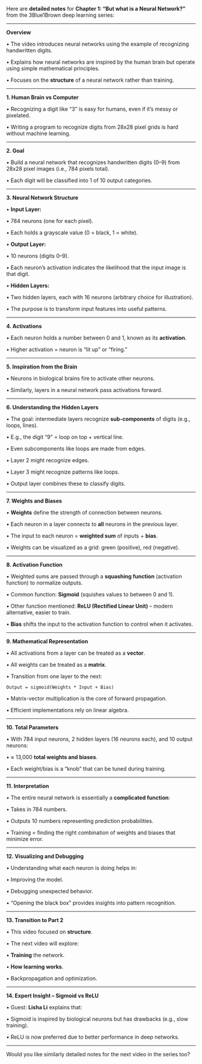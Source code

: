 
Here are **detailed notes** for **Chapter 1: “But what is a Neural Network?”** from the 3Blue1Brown deep learning series:

---

**Overview**

• The video introduces neural networks using the example of recognizing handwritten digits.

• Explains how neural networks are inspired by the human brain but operate using simple mathematical principles.

• Focuses on the **structure** of a neural network rather than training.

---

**1. Human Brain vs Computer**

• Recognizing a digit like “3” is easy for humans, even if it’s messy or pixelated.

• Writing a program to recognize digits from 28x28 pixel grids is hard without machine learning.

---

**2. Goal**

• Build a neural network that recognizes handwritten digits (0–9) from 28x28 pixel images (i.e., 784 pixels total).

• Each digit will be classified into 1 of 10 output categories.

---

**3. Neural Network Structure**

• **Input Layer:**

• 784 neurons (one for each pixel).

• Each holds a grayscale value (0 = black, 1 = white).

• **Output Layer:**

• 10 neurons (digits 0–9).

• Each neuron’s activation indicates the likelihood that the input image is that digit.

• **Hidden Layers:**

• Two hidden layers, each with 16 neurons (arbitrary choice for illustration).

• The purpose is to transform input features into useful patterns.

---

**4. Activations**

• Each neuron holds a number between 0 and 1, known as its **activation**.

• Higher activation = neuron is “lit up” or “firing.”

---

**5. Inspiration from the Brain**

• Neurons in biological brains fire to activate other neurons.

• Similarly, layers in a neural network pass activations forward.

---

**6. Understanding the Hidden Layers**

• The goal: intermediate layers recognize **sub-components** of digits (e.g., loops, lines).

• E.g., the digit “9” = loop on top + vertical line.

• Even subcomponents like loops are made from edges.

• Layer 2 might recognize edges.

• Layer 3 might recognize patterns like loops.

• Output layer combines these to classify digits.

---

**7. Weights and Biases**

• **Weights** define the strength of connection between neurons.

• Each neuron in a layer connects to **all** neurons in the previous layer.

• The input to each neuron = **weighted sum** of inputs + **bias**.

• Weights can be visualized as a grid: green (positive), red (negative).

---

**8. Activation Function**

• Weighted sums are passed through a **squashing function** (activation function) to normalize outputs.

• Common function: **Sigmoid** (squishes values to between 0 and 1).

• Other function mentioned: **ReLU (Rectified Linear Unit)** – modern alternative, easier to train.

• **Bias** shifts the input to the activation function to control when it activates.

---

**9. Mathematical Representation**

• All activations from a layer can be treated as a **vector**.

• All weights can be treated as a **matrix**.

• Transition from one layer to the next:

```
Output = sigmoid(Weights * Input + Bias)
```

  

• Matrix-vector multiplication is the core of forward propagation.

• Efficient implementations rely on linear algebra.

---

**10. Total Parameters**

• With 784 input neurons, 2 hidden layers (16 neurons each), and 10 output neurons:

• ≈ 13,000 **total weights and biases**.

• Each weight/bias is a “knob” that can be tuned during training.

---

**11. Interpretation**

• The entire neural network is essentially a **complicated function**:

• Takes in 784 numbers.

• Outputs 10 numbers representing prediction probabilities.

• Training = finding the right combination of weights and biases that minimize error.

---

**12. Visualizing and Debugging**

• Understanding what each neuron is doing helps in:

• Improving the model.

• Debugging unexpected behavior.

• “Opening the black box” provides insights into pattern recognition.

---

**13. Transition to Part 2**

• This video focused on **structure**.

• The next video will explore:

• **Training** the network.

• **How learning works**.

• Backpropagation and optimization.

---

**14. Expert Insight – Sigmoid vs ReLU**

• Guest: **Lisha Li** explains that:

• Sigmoid is inspired by biological neurons but has drawbacks (e.g., slow training).

• ReLU is now preferred due to better performance in deep networks.

---

Would you like similarly detailed notes for the next video in the series too?